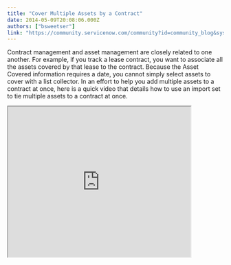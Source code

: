 ```yaml
---
title: "Cover Multiple Assets by a Contract"
date: 2014-05-09T20:08:06.000Z
authors: ["bsweetser"]
link: "https://community.servicenow.com/community?id=community_blog&sys_id=77fde62ddbd0dbc01dcaf3231f96198b"
---
```

<p>Contract management and asset management are closely related to one another. For example, if you track a lease contract, you want to associate all the assets covered by that lease to the contract. Because the Asset Covered information requires a date, you cannot simply select assets to cover with a list collector. In an effort to help you add multiple assets to a contract at once, here is a quick video that details how to use an import set to tie multiple assets to a contract at once.</p><p></p><p><iframe src="https://youtube.com/embed/bjYvMoP_ERQ" width="425" height="350"/></p><p></p><p>To perform this import, the most important thing is to know what table to import to.</p><p></p><p>To add assets covered by a contract: <strong>Asset Covered [clm_m2m_contract_asset]</strong></p><p>To add users covered by a contract: <strong>Users Covered [clm_m2m_contract_user]</strong></p><p>To add assets covered by a rate card: <strong>Asset Covered [clm_m2m_rate_card_asset]</strong></p><p>To add users covered by a rate card: <strong>Rate Card Users [clm_m2m_rate_card_user]</strong></p><p></p><p>The contract and assets should exists prior to running this import.</p><p>To cover users and assets by a rate card, you need to first cover them by the contract and create the rate card.</p><p></p><p>If you use this information to quickly add assets and users to your contracts, please let me know in the comments below.</p>